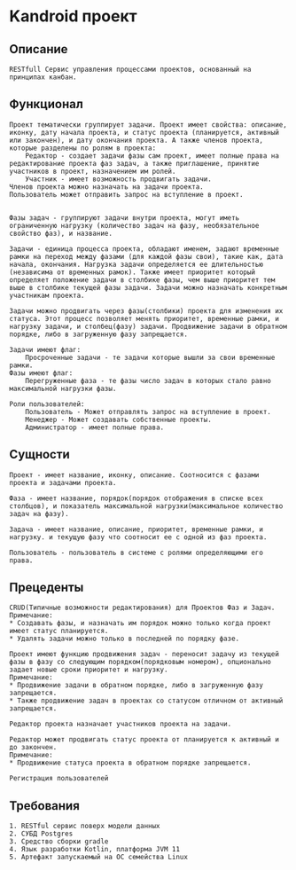 # Kandroid проект

## Описание

    RESTfull Сервис управления процессами проектов, основанный на принципах канбан.

## Функционал

    Проект тематически группирует задачи. Проект имеет свойства: описание, иконку, дату начала проекта, и статус проекта (планируется, активный или закончен), и дату окончания проекта. А также членов проекта, которые разделены по ролям в проекта: 
        Редактор - создает задачи фазы сам проект, имеет полные права на редактирование проекта фаз задач, а также приглашение, принятие участников в проект, назначением им ролей.
        Участник - имеет возможность продвигать задачи.
    Членов проекта можно назначать на задачи проекта.
    Пользователь может отправить запрос на вступление в проект.


    Фазы задач - группируют задачи внутри проекта, могут иметь ограниченную нагрузку (количество задач на фазу, необязательное свойство фаз), и название. 

    Задачи - единица процесса проекта, обладают именем, задают временные рамки на переход между фазами (для каждой фазы свои), такие как, дата начала, окончания. Нагрузка задачи определяется ее длительностью (независима от временных рамок). Также имеет приоритет который определяет положение задачи в столбике фазы, чем выше приоритет тем выше в столбике текущей фазы задачи. Задачи можно назначать конкретным участникам проекта.

    Задачи можно продвигать через фазы(столбики) проекта для изменения их статуса. Этот процесс позволяет менять приоритет, временные рамки, и нагрузку задачи, и столбец(фазу) задачи. Продвижение задачи в обратном порядке, либо в загруженную фазу запрещается.

    Задачи имеют флаг:
        Просроченные задачи - те задачи которые вышли за свои временные рамки.
    Фазы имеют флаг:
        Перегруженные фаза - те фазы число задач в которых стало равно максимальной нагрузки фазы.

    Роли пользователей: 
        Пользователь - Может отправлять запрос на вступление в проект.
        Менеджер - Может создавать собственные проекты.
        Администратор - имеет полные права.

## Сущности

    Проект - имеет название, иконку, описание. Соотносится с фазами проекта и задачами проекта.

    Фаза - имеет название, порядок(порядок отображения в списке всех столбцов), и показатель максимальной нагрузки(максимальное количество задач на фазу).

    Задача - имеет название, описание, приоритет, временные рамки, и нагрузку. и текущую фазу что соотносит ее с одной из фаз проекта.

    Пользователь - пользователь в системе с ролями определяющими его права.

## Прецеденты

    CRUD(Типичные возможности редактирования) для Проектов Фаз и Задач.
    Примечание: 
    * Создавать фазы, и назначать им порядок можно только когда проект имеет статус планируется.
    * Удалять задачи можно только в последней по порядку фазе.

    Проект имеют функцию продвижения задач - переносит задачу из текущей фазы в фазу со следующим порядком(порядковым номером), опционально задает новые сроки приоритет и нагрузку.
    Примечание:
    * Продвижение задачи в обратном порядке, либо в загруженную фазу запрещается.
    * Также продвижение задач в проектах со статусом отличном от активный запрещается.

    Редактор проекта назначает участников проекта на задачи.

    Редактор может продвигать статус проекта от планируется к активный и до закончен.
    Примечание:
    * Продвижение статуса проекта в обратном порядке запрещается.

    Регистрация пользователей

## Требования

    1. RESTful сервис поверх модели данных
    2. СУБД Postgres
    3. Средство сборки gradle
    4. Язык разработки Kotlin, платформа JVM 11
    5. Артефакт запускаемый на ОС семейства Linux
